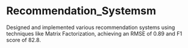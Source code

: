 # Recommendation_Systemsm
Designed and implemented various recommendation systems using techniques like Matrix Factorization, achieving an RMSE of 0.89 and F1 score of 82.8.
